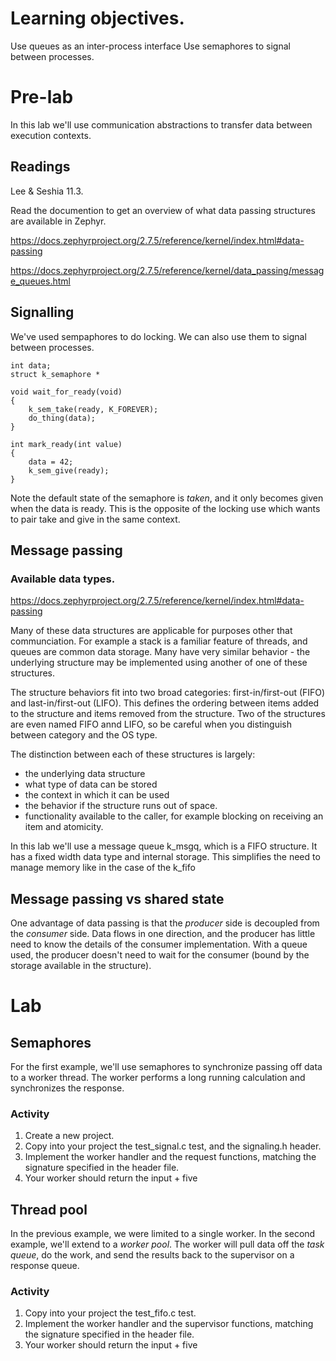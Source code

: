 # Learning objectives.
Use queues as an inter-process interface
Use semaphores to signal between processes.

# Pre-lab
In this lab we'll use communication abstractions to transfer data between execution contexts.

## Readings
Lee & Seshia 11.3.

Read the documention to get an overview of what data passing structures are available in Zephyr.

https://docs.zephyrproject.org/2.7.5/reference/kernel/index.html#data-passing


https://docs.zephyrproject.org/2.7.5/reference/kernel/data_passing/message_queues.html
## Signalling
We've used sempaphores to do locking. We can also use them to signal between processes.

```
int data;
struct k_semaphore *

void wait_for_ready(void)
{
    k_sem_take(ready, K_FOREVER);
    do_thing(data);
}

int mark_ready(int value)
{
    data = 42;
    k_sem_give(ready);
}
```

Note the default state of the semaphore is _taken_, and it only becomes given when the data is ready. This is the opposite of the locking use which wants to pair take and give in the same context.

## Message passing
### Available data types.
https://docs.zephyrproject.org/2.7.5/reference/kernel/index.html#data-passing

Many of these data structures are applicable for purposes other that communciation. For example a stack is a familiar feature of threads, and queues are common data storage. Many have very similar behavior - the underlying structure may be implemented using another of one of these structures.

The structure behaviors fit into two broad categories: first-in/first-out (FIFO) and last-in/first-out (LIFO). This defines the ordering between items added to the structure and items removed from the structure. Two of the structures are even named FIFO annd LIFO, so be careful when you distinguish between category and the OS type.

The distinction between each of these structures is largely:
* the underlying data structure
* what type of data can be stored
* the context in which it can be used
* the behavior if the structure runs out of space.
* functionality available to the caller, for example blocking on receiving an item and atomicity.

In this lab we'll use a message queue k_msgq, which is a FIFO structure. It has a fixed width data type and internal storage. This simplifies the need to manage memory like in the case of the k_fifo

## Message passing vs shared state
One advantage of data passing is that the _producer_ side is decoupled from the _consumer_ side. Data flows in one direction, and the producer has little need to know the details of the consumer implementation. With a queue used, the producer doesn't need to wait for the consumer (bound by the storage available in the structure).

# Lab
## Semaphores
For the first example, we'll use semaphores to synchronize passing off data to a worker thread. The worker performs a long running calculation and synchronizes the response.
### Activity
1. Create a new project.
1. Copy into your project the test_signal.c test, and the signaling.h header.
1. Implement the worker handler and the request functions, matching the signature specified in the header file.
1. Your worker should return the input + five

## Thread pool
In the previous example, we were limited to a single worker. In the second example, we'll extend to a _worker pool_. The worker will pull data off the _task queue_, do the work, and send the results back to the supervisor on a response queue.

### Activity
1. Copy into your project the test_fifo.c test.
1. Implement the worker handler and the supervisor functions, matching the signature specified in the header file.
1. Your worker should return the input + five
